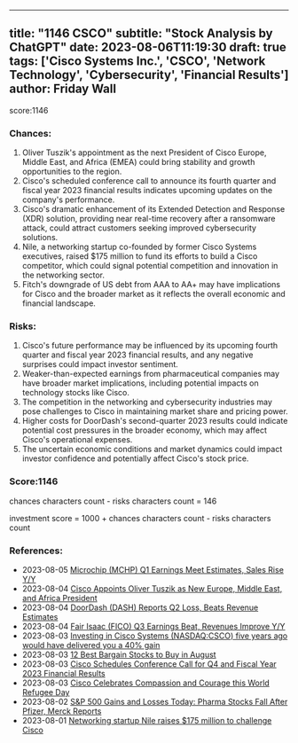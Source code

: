 
---
title: "1146 CSCO"
subtitle: "Stock Analysis by ChatGPT"
date: 2023-08-06T11:19:30
draft: true
tags: ['Cisco Systems Inc.', 'CSCO', 'Network Technology', 'Cybersecurity', 'Financial Results']
author: Friday Wall
---

score:1146
### Chances:
1. Oliver Tuszik's appointment as the next President of Cisco Europe, Middle East, and Africa (EMEA) could bring stability and growth opportunities to the region.
2. Cisco's scheduled conference call to announce its fourth quarter and fiscal year 2023 financial results indicates upcoming updates on the company's performance.
3. Cisco's dramatic enhancement of its Extended Detection and Response (XDR) solution, providing near real-time recovery after a ransomware attack, could attract customers seeking improved cybersecurity solutions.
4. Nile, a networking startup co-founded by former Cisco Systems executives, raised $175 million to fund its efforts to build a Cisco competitor, which could signal potential competition and innovation in the networking sector.
5. Fitch's downgrade of US debt from AAA to AA+ may have implications for Cisco and the broader market as it reflects the overall economic and financial landscape.
### Risks:
1. Cisco's future performance may be influenced by its upcoming fourth quarter and fiscal year 2023 financial results, and any negative surprises could impact investor sentiment.
2. Weaker-than-expected earnings from pharmaceutical companies may have broader market implications, including potential impacts on technology stocks like Cisco.
3. The competition in the networking and cybersecurity industries may pose challenges to Cisco in maintaining market share and pricing power.
4. Higher costs for DoorDash's second-quarter 2023 results could indicate potential cost pressures in the broader economy, which may affect Cisco's operational expenses.
5. The uncertain economic conditions and market dynamics could impact investor confidence and potentially affect Cisco's stock price.
### Score:1146
chances characters count - risks characters count = 146

investment score = 1000 + chances characters count - risks characters count
### References:
- 2023-08-05 [Microchip (MCHP) Q1 Earnings Meet Estimates, Sales Rise Y/Y](https://finance.yahoo.com/news/microchip-mchp-q1-earnings-meet-163200148.html?.tsrc=rss)
- 2023-08-04 [Cisco Appoints Oliver Tuszik as New Europe, Middle East, and Africa President](https://finance.yahoo.com/news/cisco-appoints-oliver-tuszik-europe-060000910.html?.tsrc=rss)
- 2023-08-04 [DoorDash (DASH) Reports Q2 Loss, Beats Revenue Estimates](https://finance.yahoo.com/news/doordash-dash-reports-q2-loss-173900351.html?.tsrc=rss)
- 2023-08-04 [Fair Isaac (FICO) Q3 Earnings Beat, Revenues Improve Y/Y](https://finance.yahoo.com/news/fair-isaac-fico-q3-earnings-170800598.html?.tsrc=rss)
- 2023-08-03 [Investing in Cisco Systems (NASDAQ:CSCO) five years ago would have delivered you a 40% gain](https://finance.yahoo.com/news/investing-cisco-systems-nasdaq-csco-140054865.html?.tsrc=rss)
- 2023-08-03 [12 Best Bargain Stocks to Buy in August](https://finance.yahoo.com/news/12-best-bargain-stocks-buy-053547659.html?.tsrc=rss)
- 2023-08-03 [Cisco Schedules Conference Call for Q4 and Fiscal Year 2023 Financial Results](https://finance.yahoo.com/news/cisco-schedules-conference-call-q4-203000473.html?.tsrc=rss)
- 2023-08-03 [Cisco Celebrates Compassion and Courage this World Refugee Day](https://finance.yahoo.com/news/cisco-celebrates-compassion-courage-world-160900563.html?.tsrc=rss)
- 2023-08-02 [S&P 500 Gains and Losses Today: Pharma Stocks Fall After Pfizer, Merck Reports](https://finance.yahoo.com/m/565b0aed-486a-3c3f-b330-51ebaf57d4c9/s%26p-500-gains-and-losses.html?.tsrc=rss)
- 2023-08-01 [Networking startup Nile raises $175 million to challenge Cisco](https://ca.finance.yahoo.com/news/networking-startup-nile-raises-175-120345003.html?.tsrc=rss)


                